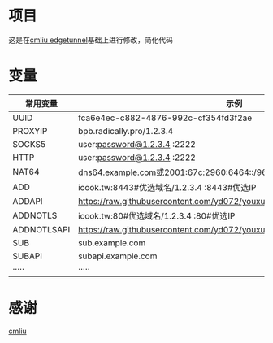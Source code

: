 # 项目

这是在[cmliu edgetunnel](https://github.com/cmliu/edgetunnel)基础上进行修改，简化代码

# 变量
| 常用变量 | 示例 |
|--------|---------|
| UUID  | fca6e4ec-c882-4876-992c-cf354fd3f2ae |
| PROXYIP | bpb.radically.pro/1.2.3.4 |
| SOCKS5 | user:password@1.2.3.4 :2222 |
| HTTP | user:password@1.2.3.4 :2222 |
| NAT64 | dns64.example.com或2001:67c:2960:6464::/96 |
| ADD | icook.tw:8443#优选域名/1.2.3.4 :8443#优选IP |
| ADDAPI | https://raw.githubusercontent.com/yd072/youxuanyuming/refs/heads/main/ip.txt |
| ADDNOTLS | icook.tw:80#优选域名/1.2.3.4 :80#优选IP |
| ADDNOTLSAPI | https://raw.githubusercontent.com/yd072/youxuanyuming/refs/heads/main/ip.txt |
| SUB | sub.example.com |
| SUBAPI | subapi.example.com |
| ····· | ····· |

# 感谢
[cmliu](https://github.com/cmliu/edgetunnel)


